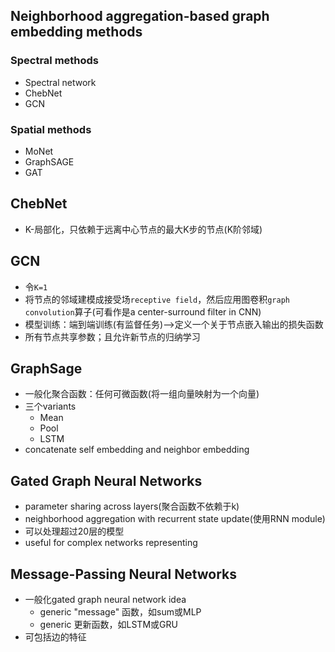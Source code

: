 ## Neighborhood aggregation-based graph embedding methods
### Spectral methods
* Spectral network 
* ChebNet
* GCN

### Spatial methods 
* MoNet
* GraphSAGE 
* GAT

## ChebNet
* K-局部化，只依赖于远离中心节点的最大K步的节点(K阶邻域)

## GCN
* 令`K=1`
* 将节点的邻域建模成接受场`receptive field`，然后应用图卷积`graph convolution`算子(可看作是a center-surround filter in CNN)
* 模型训练：端到端训练(有监督任务)-->定义一个关于节点嵌入输出的损失函数
* 所有节点共享参数；且允许新节点的归纳学习

## GraphSage
* 一般化聚合函数：任何可微函数(将一组向量映射为一个向量)
* 三个variants
  * Mean
  * Pool
  * LSTM
* concatenate self embedding and neighbor embedding 

## Gated Graph Neural Networks
* parameter sharing across layers(聚合函数不依赖于k)
* neighborhood aggregation with recurrent state update(使用RNN module)
* 可以处理超过20层的模型
* useful for complex networks representing

## Message-Passing Neural Networks
* 一般化gated graph neural network idea
	* generic "message" 函数，如sum或MLP
	* generic 更新函数，如LSTM或GRU
* 可包括边的特征



